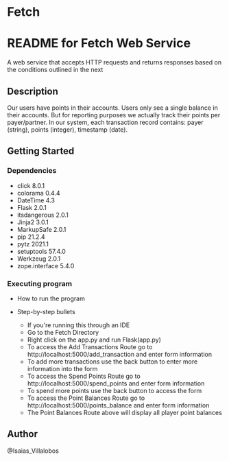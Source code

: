 # Fetch
README for Fetch Web Service
=======================

A web service that accepts HTTP requests and returns responses based on
the conditions outlined in the next

Description
-----------

Our users have points in their accounts. Users only see a single balance
in their accounts. But for reporting purposes we actually track their
points per payer/partner. In our system, each transaction record
contains: payer (string), points (integer), timestamp (date).

Getting Started
---------------

### Dependencies

-   click 8.0.1
-   colorama 0.4.4
-   DateTime 4.3
-   Flask 2.0.1
-   itsdangerous 2.0.1
-   Jinja2 3.0.1
-   MarkupSafe 2.0.1
-   pip 21.2.4
-   pytz 2021.1
-   setuptools 57.4.0
-   Werkzeug 2.0.1
-   zope.interface 5.4.0

### Executing program

-   How to run the program
-   Step-by-step bullets

    -   If you're running this through an IDE
    -   Go to the Fetch Directory
    -   Right click on the app.py and run Flask(app.py)
    -   To access the Add Transactions Route go to
        http://localhost:5000/add_transaction and enter form
        information
    -   To add more transactions use the back button to enter more
        information into the form
    -   To access the Spend Points Route go to
        http://localhost:5000/spend_points and enter form information
    -   To spend more points use the back button to access the form
    -   To access the Point Balances Route go to
        http://localhost:5000/points_balance and enter form information
    -   The Point Balances Route above will display all player point
        balances

Author
------

@Isaias_Villalobos
